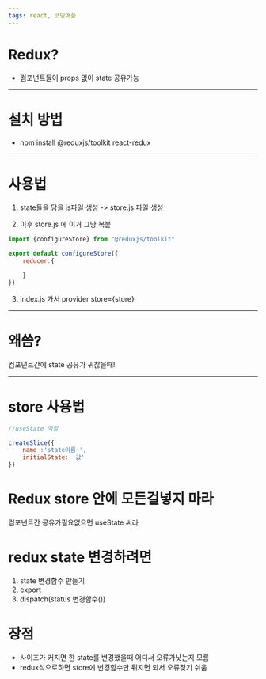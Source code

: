 ```yaml
---
tags: react, 코딩애플
---
```

# Redux?

- 컴포넌트들이 props 없이 state 공유가능


-----------------------------
# 설치 방법

- npm install @reduxjs/toolkit react-redux


------------------------
# 사용법

1. state들을 담을 js파일 생성
-> store.js 파일 생성

2. 이후 
 store.js  에 이거 그냥 복붙
``` javascript
import {configureStore} from "@reduxjs/toolkit"

export default configureStore({
    reducer:{

    }
})
```

3. index.js 가서 provider store={store}


---------------------
# 왜씀?

컴포넌트간에 state 공유가 귀찮을때!

-----------------------

# store 사용법

``` javascript
//useState 역할

createSlice({
    name :'state이름~',
    initialState: '값'
})
```


# Redux store 안에 모든걸넣지 마라

컴포넌트간 공유가필요없으면 useState 써라


# redux state 변경하려면

1. state 변경함수 만들기
2. export
3. dispatch(status 변경함수())


# 장점

- 사이즈가 커지면 한 state를 변경했을때 어디서 오류가낫는지 모름
- redux식으로하면 store에 변경함수만 뒤지면 되서 오류찾기 쉬움
